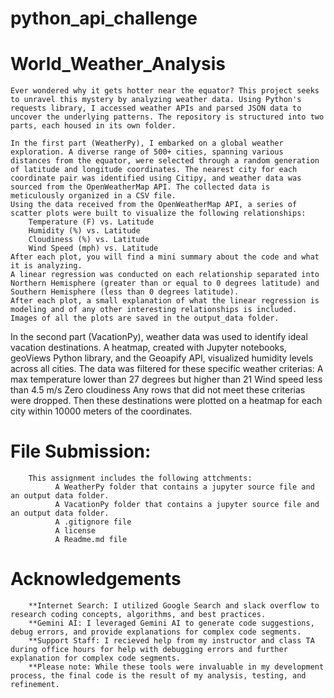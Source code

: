 # python_api_challenge
# World_Weather_Analysis
    Ever wondered why it gets hotter near the equator? This project seeks to unravel this mystery by analyzing weather data. Using Python's requests library, I accessed weather APIs and parsed JSON data to uncover the underlying patterns. The repository is structured into two parts, each housed in its own folder.
    
    In the first part (WeatherPy), I embarked on a global weather exploration. A diverse range of 500+ cities, spanning various distances from the equator, were selected through a random generation of latitude and longitude coordinates. The nearest city for each coordinate pair was identified using Citipy, and weather data was sourced from the OpenWeatherMap API. The collected data is meticulously organized in a CSV file.
    Using the data received from the OpenWeatherMap API, a series of scatter plots were built to visualize the following relationships:
        Temperature (F) vs. Latitude
        Humidity (%) vs. Latitude
        Cloudiness (%) vs. Latitude
        Wind Speed (mph) vs. Latitude
    After each plot, you will find a mini summary about the code and what it is analyzing.
    A linear regression was conducted on each relationship separated into Northern Hemisphere (greater than or equal to 0 degrees latitude) and Southern Hemisphere (less than 0 degrees latitude).
    After each plot, a small explanation of what the linear regression is modeling and of any other interesting relationships is included. Images of all the plots are saved in the output_data folder.

   In the second part (VacationPy), weather data was used to identify ideal vacation destinations. A heatmap, created with Jupyter notebooks, geoViews Python library, and the Geoapify API, visualized humidity levels across all cities. The data was filtered for these specific weather criterias:
        A max temperature lower than 27 degrees but higher than 21
        Wind speed less than 4.5 m/s
        Zero cloudiness 
    Any rows that did not meet these criterias were dropped. Then these destinations were plotted on a heatmap for each city within 10000 meters of the coordinates.


# File Submission:
        This assignment includes the following attchments:
              A WeatherPy folder that contains a jupyter source file and an output data folder.
              A VacationPy folder that contains a jupyter source file and an output data folder.
              A .gitignore file
              A license
              A Readme.md file



# Acknowledgements
        **Internet Search: I utilized Google Search and slack overflow to research coding concepts, algorithms, and best practices.
        **Gemini AI: I leveraged Gemini AI to generate code suggestions, debug errors, and provide explanations for complex code segments.
        **Support Staff: I recieved help from my instructor and class TA during office hours for help with debugging errors and further explanation for complex code segments.
        **Please note: While these tools were invaluable in my development process, the final code is the result of my analysis, testing, and refinement.
